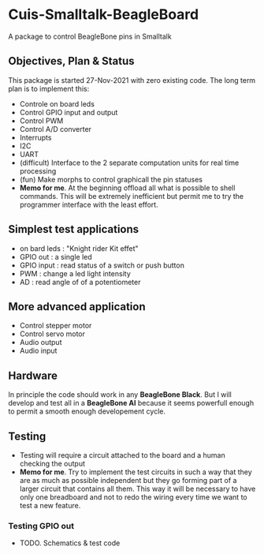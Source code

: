 # Cuis-Smalltalk-BeagleBoard
A package to control BeagleBone pins in Smalltalk 

## Objectives, Plan & Status
This package is started 27-Nov-2021 with zero existing code. The long term plan is to implement this:
* Controle on board leds 
* Control GPIO input and output
* Control PWM 
* Control A/D converter
* Interrupts
* I2C
* UART 
* (difficult) Interface to the 2 separate computation units for real time processing
* (fun) Make morphs to control graphicall the pin statuses
* **Memo for me**. At the beginning offload all what is possible to shell commands. This will be extremely inefficient but permit me to try the programmer interface with the least effort.

## Simplest test applications
* on bard leds : "Knight rider Kit effet"
* GPIO out : a single led
* GPIO input : read status of a switch or push button
* PWM : change a led light intensity
* AD : read angle of of a potentiometer

## More advanced application 
* Control stepper motor
* Control servo motor
* Audio output 
* Audio input 

## Hardware 
In principle the code should work in any **BeagleBone Black**. But I will develop and test 
all in a **BeagleBone AI** because it seems powerfull enough to permit a smooth enough
developement cycle. 

## Testing 

* Testing will require a circuit attached to the board and a human checking the output
* **Memo for me**. Try to implement the test circuits in such a way that they are as much as possible independent but they go forming part of a larger circuit that contains all them. This way it will be necessary to have only one breadboard and not to redo the wiring every time we want to test a new feature.

### Testing GPIO out 
* TODO. Schematics & test code 




